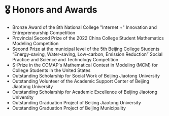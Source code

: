 # 🎖 Honors and Awards
- Bronze Award of the 8th National College "Internet +" Innovation and Entrepreneurship Competition
- Provincial Second Prize of the 2022 China College Student Mathematics Modeling Competition
- Second Prize at the municipal level of the 5th Beijing College Students “Energy-saving, Water-saving, Low-carbon, Emission Reduction” Social Practice and Science and Technology Competition
- S-Prize in the COMAP's Mathematical Contest in Modeling (MCM) for College Students in the United States
- Outstanding Scholarship for Social Work of Beijing Jiaotong University
- Outstanding Volunteer of the Academic Support Center of Beijing Jiaotong University
- Outstanding Scholarship for Academic Excellence of Beijing Jiaotong University
- Outstanding Graduation Project of Beijing Jiaotong University
- Outstanding Graduation Project of Beijing Municipality